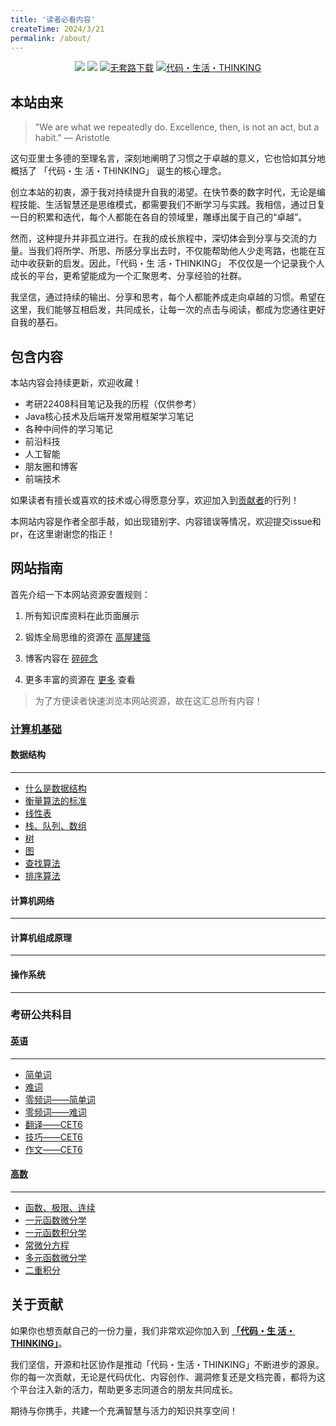 ```yaml
---
title: '读者必看内容'
createTime: 2024/3/21
permalink: /about/
---
```


<p align="center">
    <a href="https://amatureemoprince.github.io/CodeLifeThinking/blog/" target="_blank"><img src="https://img.shields.io/badge/博客-在线阅读-green.svg?style=for-the-badge"></a>
    <a href="#联系方式" target="_blank"><img src="https://img.shields.io/badge/公众号-代码.生活.THINKING-brightgreen.svg?style=for-the-badge"></a>
    <a href="https://github.com/yuanliangding/books" target="_blank"><img src="https://img.shields.io/badge/计算机经典电子书-下载-yellow.svg?style=for-the-badge" alt="无套路下载"></a>
    <a href="https://github.com/amatureemoprince/CodeLifeThinking" target="_blank"><img alt="代码・生活・THINKING" src="https://img.shields.io/github/stars/amatureemoprince/CodeLifeThinking?style=for-the-badge"></a>
</p>

## 本站由来

> "We are what we repeatedly do. Excellence, then, is not an act, but a habit." — Aristotle

这句亚里士多德的至理名言，深刻地阐明了习惯之于卓越的意义，它也恰如其分地概括了 「代码・生 活・THINKING」 诞生的核心理念。

创立本站的初衷，源于我对持续提升自我的渴望。在快节奏的数字时代，无论是编程技能、生活智慧还是思维模式，都需要我们不断学习与实践。我相信，通过日复一日的积累和迭代，每个人都能在各自的领域里，雕琢出属于自己的“卓越”。

然而，这种提升并非孤立进行。在我的成长旅程中，深切体会到分享与交流的力量。当我们将所学、所思、所感分享出去时，不仅能帮助他人少走弯路，也能在互动中收获新的启发。因此，「代码・生 活・THINKING」 不仅仅是一个记录我个人成长的平台，更希望能成为一个汇聚思考、分享经验的社群。

我坚信，通过持续的输出、分享和思考，每个人都能养成走向卓越的习惯。希望在这里，我们能够互相启发，共同成长，让每一次的点击与阅读，都成为您通往更好自我的基石。

## 包含内容

本站内容会持续更新，欢迎收藏！

- 考研22408科目笔记及我的历程（仅供参考）
- Java核心技术及后端开发常用框架学习笔记
- 各种中间件的学习笔记
- 前沿科技
- 人工智能
- 朋友圈和博客
- 前端技术

如果读者有擅长或喜欢的技术或心得愿意分享，欢迎加入到[贡献者](https://github.com/amatureemoprince/CodeLifeThinking/pulls)的行列！

本网站内容是作者全部手敲，如出现错别字、内容错误等情况，欢迎提交issue和pr，在这里谢谢您的指正！

## 网站指南

首先介绍一下本网站资源安置规则：

1. 所有知识库资料在此页面展示

2. 锻炼全局思维的资源在 [高屋建瓴](../1.gao-wu-jian-ling/README.md)

3. 博客内容在 [碎碎念](https://amatureemoprince.github.io/CodeLifeThinking/blog/)

4. 更多丰富的资源在 [更多](../more/README.md) 查看

> 为了方便读者快速浏览本网站资源，故在这汇总所有内容！

### **[计算机基础](../cs-basic/README.md)**

#### **数据结构**
---

- [什么是数据结构](../cs-basic/2.数据结构/1.绪论)
- [衡量算法的标准](../cs-basic/2.数据结构/2.衡量算法的标准.md)
- [线性表](../cs-basic/2.数据结构/3.线性表.md)
- [栈、队列、数组](../cs-basic/2.数据结构/4.栈、队列、数组.md)
- [树](../cs-basic/2.数据结构/5.树与二叉树)
- [图](../cs-basic/2.数据结构/6.图.md)
- [查找算法](../cs-basic/2.数据结构/7.查找算法.md)
- [排序算法](../cs-basic/2.数据结构/8.排序算法.md)

#### **计算机网络**
---

#### **计算机组成原理**
---

#### **操作系统**
---

### **考研公共科目**

#### **[英语](../about/postgraduate.md)**
---

- [简单词](../2.kao-yan-gong-gong-ke-mu/english/1.单词/1.简单词.md)
- [难词](../2.kao-yan-gong-gong-ke-mu/english/1.单词/2.难词.md)
- [零频词——简单词](../2.kao-yan-gong-gong-ke-mu/english/1.单词/3.零频词——简单词.md)
- [零频词——难词](../2.kao-yan-gong-gong-ke-mu/english/1.单词/4.零频词——难词.md)
- [翻译——CET6](../2.kao-yan-gong-gong-ke-mu/english/2.翻译/CET-6.md)
- [技巧——CET6](../2.kao-yan-gong-gong-ke-mu/english/3.技巧/CET-6.md)
- [作文——CET6](../2.kao-yan-gong-gong-ke-mu/english/4.作文/1.CET-6.md)

#### **[高数](../about/postgraduate.md)**
---

- [函数、极限、连续](../2.kao-yan-gong-gong-ke-mu/math/1.高数部分/1.函数、极限、连续.md)
- [一元函数微分学](../2.kao-yan-gong-gong-ke-mu/math/1.高数部分/2.一元函数微分学.md)
- [一元函数积分学](../2.kao-yan-gong-gong-ke-mu/math/1.高数部分/3.一元函数积分学.md)
- [常微分方程](../2.kao-yan-gong-gong-ke-mu/math/1.高数部分/4.常微分方程.md)
- [多元函数微分学](../2.kao-yan-gong-gong-ke-mu/math/1.高数部分/5.多元函数微分学.md)
- [二重积分](../2.kao-yan-gong-gong-ke-mu/math/1.高数部分/6.二重积分.md)

## 关于贡献

如果你也想贡献自己的一份力量，我们非常欢迎你加入到 **[「代码・生 活・THINKING」](https://github.com/amatureemoprince/CodeLifeThinking)**。

我们坚信，开源和社区协作是推动「代码・生活・THINKING」不断进步的源泉。你的每一次贡献，无论是代码优化、内容创作、漏洞修复还是文档完善，都将为这个平台注入新的活力，帮助更多志同道合的朋友共同成长。

期待与你携手，共建一个充满智慧与活力的知识共享空间！

